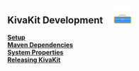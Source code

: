 ## KivaKit Development &nbsp; &nbsp; ![](../images/toolbox-40.png)

[**Setup**](setup.md)  
[**Maven Dependencies**](maven-dependencies.md)  
[**System Properties**](system-properties.md)  
[**Releasing KivaKit**](releasing.md)  
